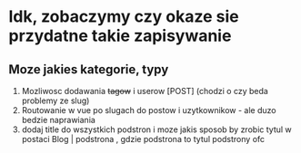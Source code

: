 # Idk, zobaczymy czy okaze sie przydatne takie zapisywanie

## Moze jakies kategorie, typy

1. Mozliwosc dodawania ~~tagow~~ i userow [POST] (chodzi o czy beda problemy ze slug)
4. Routowanie w vue po slugach do postow i uzytkownikow - ale duzo bedzie naprawiania
6. dodaj title do wszystkich podstron
    i moze jakis sposob by zrobic tytul w postaci Blog | podstrona , gdzie podstrona to tytul podstrony ofc